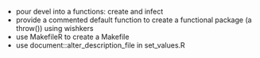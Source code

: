 - pour devel into a functions: create and infect
- provide a commented default function to create a functional package (a
  throw()) using wishkers
- use MakefileR to create a Makefile
- use document::alter_description_file in set_values.R
